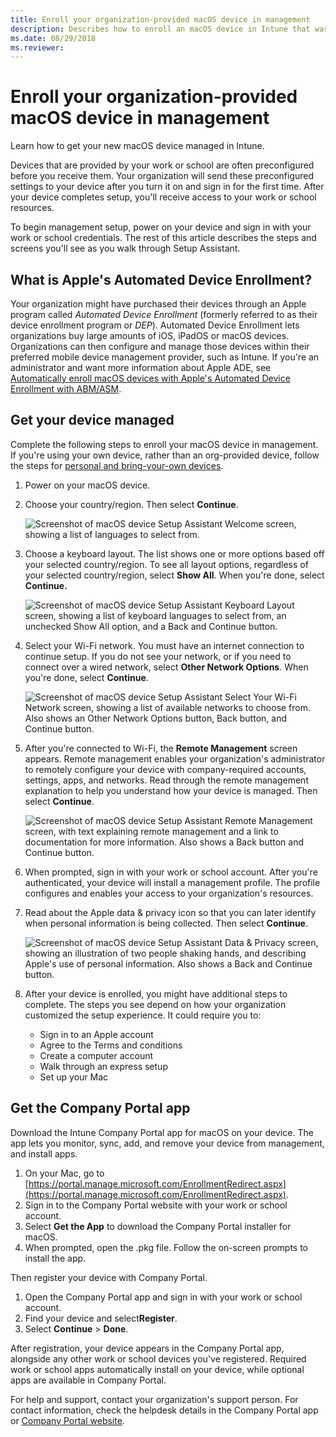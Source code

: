 ```yaml
---
title: Enroll your organization-provided macOS device in management
description: Describes how to enroll an macOS device in Intune that was purchased and provided by your organization.
ms.date: 08/29/2018
ms.reviewer:
---
```


# Enroll your organization-provided macOS device in management

Learn how to get your new macOS device managed in Intune.

Devices that are provided by your work or school are often preconfigured before you receive them. Your organization will send these preconfigured settings to your device after you turn it on and sign in for the first time. After your device completes setup, you'll receive access to your work or school resources.

To begin management setup, power on your device and sign in with your work or school credentials. The rest of this article describes the steps and screens you'll see as you walk through Setup Assistant.

## What is Apple's Automated Device Enrollment?

Your organization might have purchased their devices through an Apple program called *Automated Device Enrollment* (formerly referred to as their device enrollment program or *DEP*). Automated Device Enrollment lets organizations buy large amounts of iOS, iPadOS or macOS devices. Organizations can then configure and manage those devices within their preferred mobile device management provider, such as Intune. If you're an administrator and want more information about Apple ADE, see [Automatically enroll macOS devices with Apple's Automated Device Enrollment with ABM/ASM](/mem/intune-service/enrollment/device-enrollment-program-enroll-macos).

## Get your device managed

Complete the following steps to enroll your macOS device in management. If you're using your own device, rather than an org-provided device, follow the steps for [personal and bring-your-own devices](enroll-your-device-in-intune-macos-cp.md).

1. Power on your macOS device.
2. Choose your country/region. Then select **Continue**.

   ![Screenshot of macOS device Setup Assistant Welcome screen, showing a list of languages to select from.](./media/enroll-company-device-macos/macos-dep-welcome-1808.png)

3. Choose a keyboard layout. The list shows one or more options based off your selected country/region. To see all layout options, regardless of your selected country/region, select **Show All**. When you're done, select **Continue.**

   ![Screenshot of macOS device Setup Assistant Keyboard Layout screen, showing a list of keyboard languages to select from, an unchecked Show All option, and a Back and Continue button.](./media/enroll-company-device-macos/macos-dep-keyboard-1808.png)

4. Select your Wi-Fi network. You must have an internet connection to continue setup. If you do not see your network, or if you need to connect over a wired network, select **Other Network Options**. When you're done, select **Continue**.

   ![Screenshot of macOS device Setup Assistant Select Your Wi-Fi Network screen, showing a list of available networks to choose from. Also shows an Other Network Options button, Back button, and Continue button.](./media/enroll-company-device-macos/macos-dep-wifi-1808.png)

5. After you're connected to Wi-Fi, the **Remote Management** screen appears. Remote management enables your organization's administrator to remotely configure your device with company-required accounts, settings, apps, and networks. Read through the remote management explanation to help you understand how your device is managed. Then select **Continue**.

   ![Screenshot of macOS device Setup Assistant Remote Management screen, with text explaining remote management and a link to documentation for more information. Also shows a Back button and Continue button.](./media/enroll-company-device-macos/macos-dep-remote-management-1-1808.png)

6. When prompted, sign in with your work or school account. After you're authenticated, your device will install a management profile. The profile configures and enables your access to your organization's resources.

7. Read about the Apple data & privacy icon so that you can later identify when personal information is being collected. Then select **Continue**.

   ![Screenshot of macOS device Setup Assistant Data & Privacy screen, showing an illustration of two people shaking hands, and describing Apple's use of personal information. Also shows a Back and Continue button.](./media/enroll-company-device-macos/macos-dep-apple-data-privacy-1808.png)

8. After your device is enrolled, you might have additional steps to complete. The steps you see depend on how your organization customized the setup experience. It could require you to:
    * Sign in to an Apple account
    * Agree to the Terms and conditions
    * Create a computer account
    * Walk through an express setup
    * Set up your Mac

## Get the Company Portal app

Download the Intune Company Portal app for macOS on your device. The app lets you monitor, sync, add, and remove your device from management, and install apps.

1. On your Mac, go to [https://portal.manage.microsoft.com/EnrollmentRedirect.aspx](https://portal.manage.microsoft.com/EnrollmentRedirect.aspx).
2. Sign in to the Company Portal website with your work or school account.
3. Select **Get the App** to download the Company Portal installer for macOS.
4. When prompted, open the .pkg file. Follow the on-screen prompts to install the app.

Then register your device with Company Portal.

1. Open the Company Portal app and sign in with your work or school account.
1. Find your device and select**Register**.
1. Select **Continue** > **Done**.

After registration, your device appears in the Company Portal app, alongside any other work or school devices you've registered.  Required work or school apps automatically install on your device, while optional apps are available in Company Portal.

For help and support, contact your organization's support person. For contact information, check the helpdesk details in the Company Portal app or [Company Portal website](https://go.microsoft.com/fwlink/?linkid=2010980).
